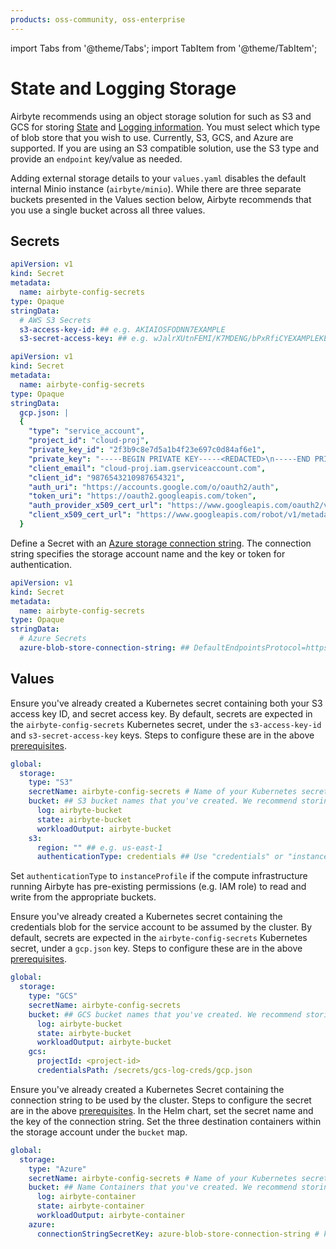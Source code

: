 ```yaml
---
products: oss-community, oss-enterprise
---
```


import Tabs from '@theme/Tabs';
import TabItem from '@theme/TabItem';

# State and Logging Storage

Airbyte recommends using an object storage solution for such as S3 and GCS for storing [State](../../understanding-airbyte/airbyte-protocol/#state--checkpointing) and [Logging information](../../operator-guides/browsing-output-logs).
You must select which type of blob store that you wish to use. Currently, S3, GCS, and Azure are supported. If you are using an S3 compatible solution, use the S3 type and provide an `endpoint` key/value as needed.

Adding external storage details to your `values.yaml` disables the default internal Minio instance (`airbyte/minio`). While there are three separate buckets presented in the Values section below, Airbyte recommends that you use a single bucket across all three values.

## Secrets

<Tabs >
<TabItem value="S3" label="S3" default>

```yaml
apiVersion: v1
kind: Secret
metadata:
  name: airbyte-config-secrets
type: Opaque
stringData:
  # AWS S3 Secrets
  s3-access-key-id: ## e.g. AKIAIOSFODNN7EXAMPLE
  s3-secret-access-key: ## e.g. wJalrXUtnFEMI/K7MDENG/bPxRfiCYEXAMPLEKEY
```

</TabItem>
<TabItem value="GCS" label="GCS">

```yaml
apiVersion: v1
kind: Secret
metadata:
  name: airbyte-config-secrets
type: Opaque
stringData:
  gcp.json: |
  {
    "type": "service_account",
    "project_id": "cloud-proj",
    "private_key_id": "2f3b9c8e7d5a1b4f23e697c0d84af6e1",
    "private_key": "-----BEGIN PRIVATE KEY-----<REDACTED>\n-----END PRIVATE KEY-----\n",
    "client_email": "cloud-proj.iam.gserviceaccount.com",
    "client_id": "9876543210987654321",
    "auth_uri": "https://accounts.google.com/o/oauth2/auth",
    "token_uri": "https://oauth2.googleapis.com/token",
    "auth_provider_x509_cert_url": "https://www.googleapis.com/oauth2/v1/certs",
    "client_x509_cert_url": "https://www.googleapis.com/robot/v1/metadata/x509/cloud-proj.iam.gserviceaccount.com"
  }
```

</TabItem>

<TabItem value="Azure Blob" label="Azure" default>

Define a Secret with an [Azure storage connection string](https://learn.microsoft.com/en-us/azure/storage/common/storage-configure-connection-string). The connection string specifies the storage account name and the key or token for authentication.

```yaml
apiVersion: v1
kind: Secret
metadata:
  name: airbyte-config-secrets
type: Opaque
stringData:
  # Azure Secrets
  azure-blob-store-connection-string: ## DefaultEndpointsProtocol=https;AccountName=mystorageaccount;AccountKey=wJalrXUtnFEMI/wJalrXUtnFEMI/K7MDENG/bPxRfiCYEXAMPLEKEY/wJalrXUtnFEMI/K7MDENG/bPxRfiCYEXAMPLEKEY==;EndpointSuffix=core.windows.net
```

</TabItem>

</Tabs>

## Values

<Tabs >
<TabItem value="S3" label="S3" default>

Ensure you've already created a Kubernetes secret containing both your S3 access key ID, and secret access key. By default, secrets are expected in the `airbyte-config-secrets` Kubernetes secret, under the `s3-access-key-id` and `s3-secret-access-key` keys. Steps to configure these are in the above [prerequisites](#secrets).

```yaml
global:
  storage:
    type: "S3"
    secretName: airbyte-config-secrets # Name of your Kubernetes secret.
    bucket: ## S3 bucket names that you've created. We recommend storing the following all in one bucket.
      log: airbyte-bucket
      state: airbyte-bucket
      workloadOutput: airbyte-bucket
    s3:
      region: "" ## e.g. us-east-1
      authenticationType: credentials ## Use "credentials" or "instanceProfile"
```

Set `authenticationType` to `instanceProfile` if the compute infrastructure running Airbyte has pre-existing permissions (e.g. IAM role) to read and write from the appropriate buckets.

</TabItem>
<TabItem value="GCS" label="GCS">

Ensure you've already created a Kubernetes secret containing the credentials blob for the service account to be assumed by the cluster. By default, secrets are expected in the `airbyte-config-secrets` Kubernetes secret, under a `gcp.json` key. Steps to configure these are in the above [prerequisites](#secrets).

```yaml
global:
  storage:
    type: "GCS"
    secretName: airbyte-config-secrets
    bucket: ## GCS bucket names that you've created. We recommend storing the following all in one bucket.
      log: airbyte-bucket
      state: airbyte-bucket
      workloadOutput: airbyte-bucket
    gcs:
      projectId: <project-id>
      credentialsPath: /secrets/gcs-log-creds/gcp.json
```

</TabItem>

<TabItem value="Azure Blob" label="Azure" default>

Ensure you've already created a Kubernetes Secret containing the connection string to be used by the cluster. Steps to configure the secret are in the above [prerequisites](#secrets). In the Helm chart, set the secret name and the key of the connection string. Set the three destination containers within the storage account under the `bucket` map.

```yaml
global:
  storage:
    type: "Azure"
    secretName: airbyte-config-secrets # Name of your Kubernetes secret.
    bucket: ## Name Containers that you've created. We recommend storing the following all in one Container.
      log: airbyte-container
      state: airbyte-container
      workloadOutput: airbyte-container
    azure:
      connectionStringSecretKey: azure-blob-store-connection-string # key of your Kubernetes secret
```

</TabItem>

</Tabs>
